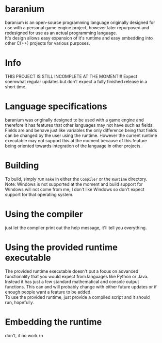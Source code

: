 baranium
========

baranium is an open-source programming language originally designed
for use with a personal game engine project, however later repurposed
and redesigned for use as an actual programming language.<br/>
It's design allows easy expansion of it's runtime and easy embedding
into other C(++) projects for various purposes.

# Info
THIS PROJECT IS STILL INCOMPLETE AT THE MOMENT!!!
Expect soemwhat regular updates but don't expect a fully finished
release in a short time.

# Language specifications

baranium was originally designed to be used with a game engine and
therefore it has features that other languages may not have such as
fields. Fields are and behave just like variables the only difference
being that fields can be changed by the user using the runtime.
However the current runtime executable may not support this at the
moment because of this feature being oriented towards integration of
the language in other projects.

# Building
To build, simply run `make` in either the `Compiler` or the `Runtime`
directory.<br/>
Note: Windows is not supported at the moment and build support for
Windows will not come from me, I don't like Windows so don't expect
support for that operating system.

# Using the compiler
just let the compiler print out the help message, it'll tell you everything.

# Using the provided runtime executable
The provided runtime executable doesn't put a focus on advanced
functionality that you would expect from languages like Python or Java.
Instead it has just a few standard mathematical and console output
functions. This can and will probably change with either future updates
or if enough people want a feature to be added.
<br/>
To use the provided runtime, just provide a compiled script and it
should run, hopefully.

# Embedding the runtime
don't, it no work rn